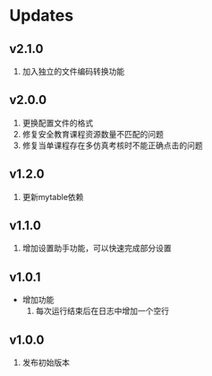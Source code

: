 # Updates
## v2.1.0
1. 加入独立的文件编码转换功能
## v2.0.0
1. 更换配置文件的格式
2. 修复安全教育课程资源数量不匹配的问题
3. 修复当单课程存在多仿真考核时不能正确点击的问题
## v1.2.0
1. 更新mytable依赖
## v1.1.0
1. 增加设置助手功能，可以快速完成部分设置
## v1.0.1
- 增加功能
  1. 每次运行结束后在日志中增加一个空行
## v1.0.0
1. 发布初始版本
